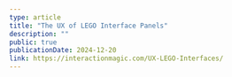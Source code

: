 ```yaml
---
type: article
title: "The UX of LEGO Interface Panels"
description: ""
public: true
publicationDate: 2024-12-20
link: https://interactionmagic.com/UX-LEGO-Interfaces/
---
```

